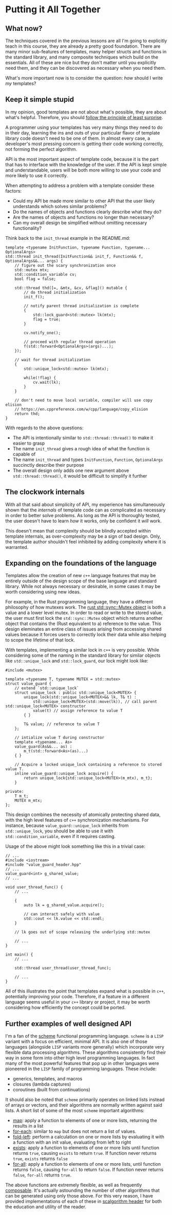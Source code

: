 # Putting it All Together 
## What now?
The techniques covered in the previous lessons are all I'm going to explicitly teach in this course, they are already a pretty good foundation. There are many minor sub-features of templates, many helper structs and functions in the standard library, and many composite techniques which build on the essentials. All of these are nice but they don't matter until you explicitly need them, and they can be discovered as necessary when you need them.

What's more important now is to consider the question: *how* should I write *my* templates?

## Keep it simple stupid
In my opinion, good templates are not about what's possible, they are about what's helpful. Therefore, you should [follow the principle of least surprise](https://en.wikipedia.org/wiki/Principle_of_least_astonishment).

A programmer using your templates has very many things they need to do in their day, learning the ins and outs of your particular flavor of template library code doesn't need to be one of them. In almost every case, a developer's most pressing concern is getting their code working correctly, not forming the perfect algorithm. 

API is the most important aspect of template code, because it is the part that has to interface with the knowledge of the user. If the API is kept simple and understandable, users will be both more willing to use your code and more likely to use it correctly.

When attempting to address a problem with a template consider these factors:
- Could my API be made more similar to other API that the user likely understands which solves similar problems?
- Do the names of objects and functions clearly describe what they do?
- Are the names of objects and functions no longer than necessary?
- Can my overall design be simplified without omitting necessary functionality? 

Think back to the `init_thread` example in the README.md:
```
template <typename InitFunction, typename Function, typename... OptionalArgs>
std::thread init_thread(InitFunction&& init_f, Function&& f, OptionalArgs&&... args) {
    // figure out the scary synchronization once
    std::mutex mtx;
    std::condition_variable cv;
    bool flag = false;

    std::thread thd([=, &mtx, &cv, &flag]() mutable {
        // do thread initialization
        init_f();

        // notify parent thread initialization is complete
        {
            std::lock_guard<std::mutex> lk(mtx);
            flag = true;
        }
        
        cv.notify_one();

        // proceed with regular thread operation
        f(std::forward<OptionalArgs>(args)...);
    });

    // wait for thread initialization
    {
        std::unique_lock<std::mutex> lk(mtx);

        while(!flag) {
            cv.wait(lk);
        }
    }

    // don't need to move local variable, compiler will use copy elision 
    // https://en.cppreference.com/w/cpp/language/copy_elision
    return thd; 
}
```

With regards to the above questions:
- The API is intentionally similar to `std::thread::thread()` to make it easier to grasp
- The name `init_thread` gives a rough idea of what the function is capable of
- The name `init_thread` and types `InitFunction`, `Function`, `OptionalArgs` succinctly describe their purpose
- The overall design only adds one new argument above `std::thread::thread()`, it would be difficult to simplify it further

## The clockwork internals
With all that said about simplicity of API, my experience has simultaneously shown that the *internals* of template code can as complicated as necessary in order to better solve problems. As long as the API is thoroughly tested, the user doesn't have to learn *how* it works, only be confident it *will* work. 

This doesn't mean that complexity should be blindly accepted within template internals, as over-complexity may be a sign of bad design. Only, the template author shouldn't feel inhibited by adding complexity where it is warranted.

## Expanding on the foundations of the language
Templates allow the creation of new `c++` language features that may be entirely outside of the design scope of the base language and standard library. While not always necessary or desirable, in some cases it may be worth considering using new ideas.

For example, in the Rust programming language, they have a different philosophy of how mutexes work. The [rust std::sync::Mutex object](https://doc.rust-lang.org/std/sync/struct.Mutex.html) is both a value and a lower level mutex. In order to read or write to the stored value, the user must first lock the `std::sync::Mutex` object which returns another object that contains the (Rust equivalent to a) reference to the value. This design eleminates an entire class of issues arising from accessing shared values because it forces users to correctly lock their data while also helping to scope the lifetime of that lock.

With templates, implementing a similar lock in `c++` is very possible. While considering some of the naming in the standard library for similar objects like `std::unique_lock` and `std::lock_guard`, our lock might look like:
```
#include <mutex>

template <typename T, typename MUTEX = std::mutex>
struct value_guard {
    // extend `std::unique_lock`
    struct unique_lock : public std::unique_lock<MUTEX> {
        unique_lock(std::unique_lock<MUTEX>&& lk, T& t) : 
            std::unique_lock<MUTEX>(std::move(lk)), // call parent std::unique_lock<MUTEX> constructor
            value(t) // assign reference to value T
        { }

        T& value; // reference to value T
    };

    // intialize value T during constructor
    template <typename... As>
    value_guard(As&&... as) : 
        m_t(std::forward<As>(as)...)
    { }

    // Acquire a locked unique_lock containing a reference to stored value T.
    inline value_guard::unique_lock acquire() {
        return unique_lock{std::unique_lock<MUTEX>(m_mtx), m_t};
    }

private:
    T m_t;
    MUTEX m_mtx;
};
```

This design combines the necessity of atomically protecting shared data, with the high level features of `c++` synchronization mechanisms. For instance, because `value_guard::unique_lock` inherits from `std::unique_lock`, you should be able to use it with `std::condition_variable`, even if it requires casting.

Usage of the above might look something like this in a trivial case:
```
// ...
#include <iostream>
#include "value_guard_header.hpp"
// ...
value_guard<int> g_shared_value;
// ...

void user_thread_func() {
    // ... 

    {
        auto lk = g_shared_value.acquire();

        // can interact safely with value
        std::cout << lk.value << std::endl;
    }

    // lk goes out of scope releasing the underlying std::mutex

    // ... 
}

int main() {
    // ...

    std::thread user_thread(user_thread_func);

    // ...
}
```

All of this illustrates the point that templates expand what is possible in `c++`, potentially improving your code. Therefore, if a feature in a different language seems useful in your `c++` library or project, it may be worth considering how efficiently the concept could be ported.

## Further examples of well designed API
I'm a fan of the [scheme](https://www.scheme.com/tspl4/) functional programming language. `scheme` is a `LISP` variant with a focus on efficient, minimal API. It is also one of those languages (alongside `LISP` variants more generally) which incorporate very flexible data processing algorithms. These algorithms consistently find their way in some form into other high level programming languages. In fact many of the most powerful features that pop up in other languages were pioneered in the `LISP` family of programming languages. These include:
- generics, templates, and macros
- closures (lambda captures)
- coroutines (built from continuations)

It should also be noted that `scheme` primarily operates on linked lists instead of arrays or vectors, and their algorithms are normally written against said lists. A short list of some of the most `scheme` important algorithms: 
- [map](https://www.scheme.com/tspl4/control.html#./control:s30): apply a function to elements of one or more lists, returning the results in a list 
- [for-each](https://www.scheme.com/tspl4/control.html#./control:s33): similar to `map` but does not return a list of values.
- [fold-left](https://www.scheme.com/tspl4/control.html#./control:s38): perform a calculation on one or more lists by evaluating it with a function with an init value, evaluating from left to right 
- [exists](https://www.scheme.com/tspl4/control.html#./control:s36): apply a function to elements of one or more lists until function returns `true`, causing `exists` to return `true`. If function never returns `true`, `exists` returns `false`
- [for-all](https://www.scheme.com/tspl4/control.html#./control:s37): apply a function to elements of one or more lists, until function returns `false`, causing `for-all` to return `false`. If function never returns `false`, `for-all` returns `true`.

The above functions are extremely flexible, as well as frequently [composable](https://en.wikipedia.org/wiki/Composability). It's actually astounding the number of other algorithms that can be generated using only those above. For this very reason, I have provided implementations of each of these in [scalgorithm header](inc/scalgorithm.hpp) for both the education and utility of the reader.
